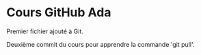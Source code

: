 # Cours GitHub Ada

Premier fichier ajouté à Git.

Deuxième commit du cours pour apprendre la commande 'git pull'.
